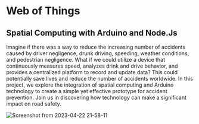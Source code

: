 # Web of Things
## Spatial Computing with Arduino and Node.Js
Imagine if there was a way to reduce the increasing number of accidents caused by driver negligence, drunk driving, speeding, weather conditions, and pedestrian negligence. What if we could utilize a device that continuously measures speed, analyzes drink and drive behavior, and provides a centralized platform to record and update data? This could potentially save lives and reduce the number of accidents worldwide. In this project, we explore the integration of spatial computing and Arduino technology to create a simple yet effective prototype for accident prevention. Join us in discovering how technology can make a significant impact on road safety.

![Screenshot from 2023-04-22 21-58-11](https://user-images.githubusercontent.com/40593057/233795436-adea336f-77bc-4101-91bf-5b19137972c2.png)
